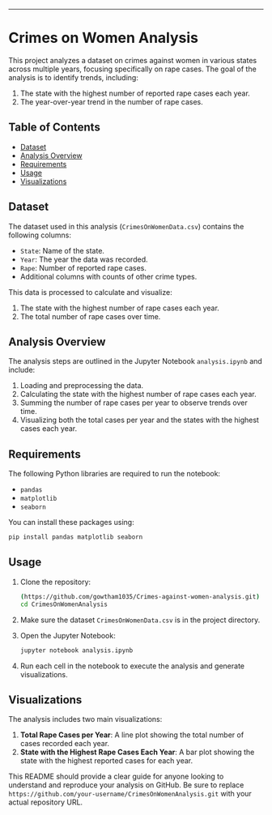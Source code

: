 ---

# Crimes on Women Analysis

This project analyzes a dataset on crimes against women in various states across multiple years, focusing specifically on rape cases. The goal of the analysis is to identify trends, including:
1. The state with the highest number of reported rape cases each year.
2. The year-over-year trend in the number of rape cases.

## Table of Contents
- [Dataset](#dataset)
- [Analysis Overview](#analysis-overview)
- [Requirements](#requirements)
- [Usage](#usage)
- [Visualizations](#visualizations)

## Dataset
The dataset used in this analysis (`CrimesOnWomenData.csv`) contains the following columns:
- `State`: Name of the state.
- `Year`: The year the data was recorded.
- `Rape`: Number of reported rape cases.
- Additional columns with counts of other crime types.

This data is processed to calculate and visualize:
1. The state with the highest number of rape cases each year.
2. The total number of rape cases over time.

## Analysis Overview
The analysis steps are outlined in the Jupyter Notebook `analysis.ipynb` and include:
1. Loading and preprocessing the data.
2. Calculating the state with the highest number of rape cases each year.
3. Summing the number of rape cases per year to observe trends over time.
4. Visualizing both the total cases per year and the states with the highest cases each year.

## Requirements
The following Python libraries are required to run the notebook:
- `pandas`
- `matplotlib`
- `seaborn`

You can install these packages using:
```bash
pip install pandas matplotlib seaborn
```

## Usage
1. Clone the repository:
   ```bash
   (https://github.com/gowtham1035/Crimes-against-women-analysis.git)
   cd CrimesOnWomenAnalysis
   ```

2. Make sure the dataset `CrimesOnWomenData.csv` is in the project directory.

3. Open the Jupyter Notebook:
   ```bash
   jupyter notebook analysis.ipynb
   ```

4. Run each cell in the notebook to execute the analysis and generate visualizations.

## Visualizations
The analysis includes two main visualizations:
1. **Total Rape Cases per Year**: A line plot showing the total number of cases recorded each year.
2. **State with the Highest Rape Cases Each Year**: A bar plot showing the state with the highest reported cases for each year.


This README should provide a clear guide for anyone looking to understand and reproduce your analysis on GitHub. Be sure to replace `https://github.com/your-username/CrimesOnWomenAnalysis.git` with your actual repository URL.
